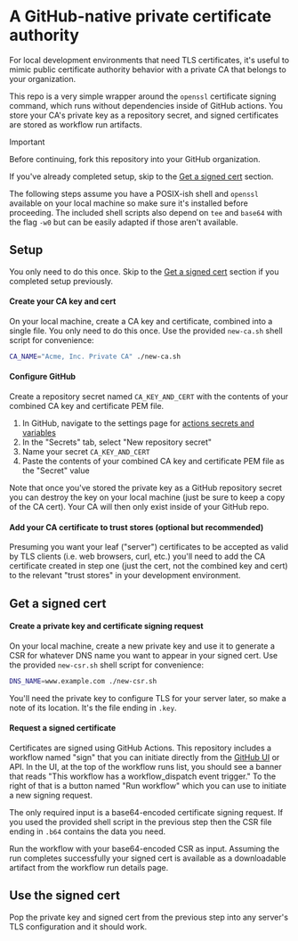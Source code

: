 # A GitHub-native private certificate authority

For local development environments that need TLS certificates, it's useful to mimic public
certificate authority behavior with a private CA that belongs to your organization.

This repo is a very simple wrapper around the `openssl` certificate signing command, which
runs without dependencies inside of GitHub actions. You store your CA's private key as a
repository secret, and signed certificates are stored as workflow run artifacts.

> [!IMPORTANT]  
> Before continuing, fork this repository into your GitHub organization.

If you've already completed setup, skip to the [Get a signed cert](#get-a-signed-cert)
section.

The following steps assume you have a POSIX-ish shell and `openssl` available on your
local machine so make sure it's installed before proceeding. The included shell scripts
also depend on `tee` and `base64` with the flag `-w0` but can be easily adapted if
those aren't available.

## Setup

You only need to do this once. Skip to the [Get a signed cert](#get-a-signed-cert)
section if you completed setup previously.

#### Create your CA key and cert

On your local machine, create a CA key and certificate, combined into a single file. You
only need to do this once. Use the provided `new-ca.sh` shell script for convenience:

```sh
CA_NAME="Acme, Inc. Private CA" ./new-ca.sh
```

#### Configure GitHub

Create a repository secret named `CA_KEY_AND_CERT` with the contents of your combined CA key
and certificate PEM file.

1. In GitHub, navigate to the settings page for [actions secrets and variables](../../settings/secrets/actions)
3. In the "Secrets" tab, select "New repository secret"
4. Name your secret `CA_KEY_AND_CERT`
5. Paste the contents of your combined CA key and certificate PEM file as the "Secret" value

Note that once you've stored the private key as a GitHub repository secret you can destroy
the key on your local machine (just be sure to keep a copy of the CA cert). Your CA will
then only exist inside of your GitHub repo.

#### Add your CA certificate to trust stores (optional but recommended)

Presuming you want your leaf ("server") certificates to be accepted as valid by TLS clients
(i.e. web browsers, curl, etc.) you'll need to add the CA certificate created in step one
(just the cert, not the combined key and cert) to the relevant "trust stores" in your
development environment.

## Get a signed cert

#### Create a private key and certificate signing request

On your local machine, create a new private key and use it to generate a CSR for whatever
DNS name you want to appear in your signed cert. Use the provided `new-csr.sh` shell
script for convenience:

```sh
DNS_NAME=www.example.com ./new-csr.sh
```

You'll need the private key to configure TLS for your server later, so make a note of its
location. It's the file ending in `.key`.

#### Request a signed certificate

Certificates are signed using GitHub Actions. This repository includes a workflow named "sign"
that you can initiate directly from the [GitHub UI](../../actions/workflows/sign.yaml) or API.
In the UI, at the top of the workflow runs list, you should see a banner that reads
"This workflow has a workflow_dispatch event trigger." To the right of that is a button named
"Run workflow" which you can use to initiate a new signing request.

The only required input is a base64-encoded certificate signing request. If you used the
provided shell script in the previous step then the CSR file ending in `.b64` contains the
data you need.

Run the workflow with your base64-encoded CSR as input. Assuming the run completes successfully
your signed cert is available as a downloadable artifact from the workflow run details page.

## Use the signed cert

Pop the private key and signed cert from the previous step into any server's TLS configuration
and it should work. 
